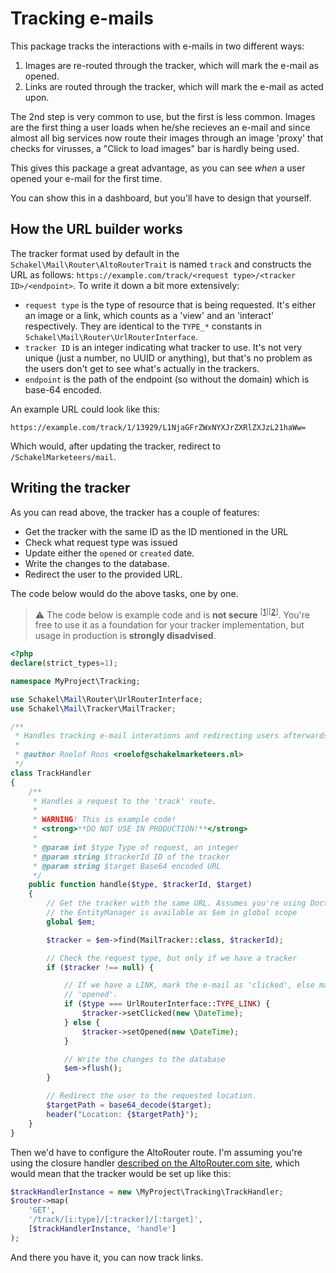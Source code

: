 # Tracking e-mails

This package tracks the interactions with e-mails in two different ways:

1. Images are re-routed through the tracker, which will mark the e-mail as
   opened.
2. Links are routed through the tracker, which will mark the e-mail as acted
   upon.

The 2nd step is very common to use, but the first is less common. Images are
the first thing a user loads when he/she recieves an e-mail and since almost
all big services now route their images through an image 'proxy' that checks
for virusses, a "Click to load images" bar is hardly being used.

This gives this package a great advantage, as you can see *when* a user opened
your e-mail for the first time.

You can show this in a dashboard, but you'll have to design that yourself.

## How the URL builder works

The tracker format used by default in the `Schakel\Mail\Router\AltoRouterTrait`
is named `track` and constructs the URL as follows:
`https://example.com/track/<request type>/<tracker ID>/<endpoint>`. To write it
down a bit more extensively:

 -  `request type` is the type of resource that is being requested. It's either
    an image or a link, which counts as a 'view' and an 'interact' respectively.
    They are identical to the `TYPE_*` constants in
    `Schakel\Mail\Router\UrlRouterInterface`.
 -  `tracker ID` is an integer indicating what tracker to use. It's not very
    unique (just a number, no UUID or anything), but that's no problem as the
    users don't  get to see what's actually in the trackers.
 -  `endpoint` is the path of the endpoint (so without the domain) which is
    base-64 encoded.

An example URL could look like this:
```
https://example.com/track/1/13929/L1NjaGFrZWxNYXJrZXRlZXJzL21haWw=
```
Which would, after updating the tracker, redirect to `/SchakelMarketeers/mail`.

## Writing the tracker

As you can read above, the tracker has a couple of features:

 - Get the tracker with the same ID as the ID mentioned in the URL
 - Check what request type was issued
 - Update either the `opened` or `created` date.
 - Write the changes to the database.
 - Redirect the user to the provided URL.

The code below would do the above tasks, one by one.

> :warning: The code below is example code and is **not secure**
> <sup>[[1][sec-1]][[2][sec-2]]</sup>. You're free to use it as a foundation for your
> tracker implementation, but usage in production is **strongly disadvised**.

```php
<?php
declare(strict_types=1);

namespace MyProject\Tracking;

use Schakel\Mail\Router\UrlRouterInterface;
use Schakel\Mail\Tracker\MailTracker;

/**
 * Handles tracking e-mail interations and redirecting users afterwards.
 *
 * @author Roelof Roos <roelof@schakelmarketeers.nl>
 */
class TrackHandler
{
    /**
     * Handles a request to the 'track' route.
     *
     * WARNING! This is example code!
     * <strong>**DO NOT USE IN PRODUCTION!**</strong>
     *
     * @param int $type Type of request, an integer
     * @param string $trackerId ID of the tracker
     * @param string $target Base64 encoded URL
     */
    public function handle($type, $trackerId, $target)
    {
        // Get the tracker with the same URL. Assumes you're using Doctrine2 and
        // the EntityManager is available as $em in global scope
        global $em;

        $tracker = $em->find(MailTracker::class, $trackerId);

        // Check the request type, but only if we have a tracker
        if ($tracker !== null) {

            // If we have a LINK, mark the e-mail as 'clicked', else mark it as
            // 'opened'.
            if ($type === UrlRouterInterface::TYPE_LINK) {
                $tracker->setClicked(new \DateTime);
            } else {
                $tracker->setOpened(new \DateTime);
            }

            // Write the changes to the database
            $em->flush();
        }

        // Redirect the user to the requested location.
        $targetPath = base64_decode($target);
        header("Location: {$targetPath}");
    }
}
```

Then we'd have to configure the AltoRouter route. I'm assuming you're using the
closure handler [described on the AltoRouter.com site][altorouter-closure],
which would mean that the tracker would be set up like this:

```php
$trackHandlerInstance = new \MyProject\Tracking\TrackHandler;
$router->map(
    'GET',
    '/track/[i:type]/[:tracker]/[:target]',
    [$trackHandlerInstance, 'handle']
);
```

And there you have it, you can now track links.

[sec-1]: https://www.owasp.org/index.php/PHP_Security_Cheat_Sheet#Untrusted_data
[sec-2]: https://www.owasp.org/index.php/Unvalidated_Redirects_and_Forwards_Cheat_Sheet
[altorouter-closure]: http://altorouter.com/usage/processing-requests.html
